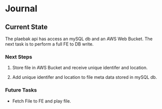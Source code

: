 # Journal

## Current State

The plaebak api has access an mySQL db and an AWS Web Bucket. The next task is to perform a full FE to DB write.

### Next Steps

1. Store file in AWS Bucket and receive unique identifer and location.

2. Add unique identifer and location to file meta data stored in mySQL db.

### Future Tasks

- Fetch File to FE and play file.

